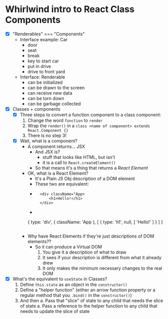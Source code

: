 # Whirlwind intro to React Class Components

- [X] "Renderables" === "Components"
    - Interface example: Car
        - door
        - seat
        - break
        - key to start car
        - put in drive
        - drive to front yard
    - Interface: Renderable
        - can be initialized
        - can be drawn to the screen
        - can receive new data
        - can be torn down
        - can be garbage collected
- [X] Classes + components
    - [X] Three steps to convert a function component to a class component:
        1. Change the word `function` to `render`
        1. Wrap the `render()` in a `class <name of component> extends React.Component {}`
        1. There is no step 3!
    - [X] Wait, what is a component?
        - A component returns... JSX
            - And JSX is?
                - stuff that looks like HTML, but isn't
                - it is a call to `React.createElement()`
            - So that means it's a thing that returns a *React Element*
        - OK, what is a React Element?
            - It's a Plain JS Obj description of a DOM element
            - These two are equivalent:
            - ```
                <div className="App>
                    <h1>Hello!</h1>
                </div>
            - ```
             {
                    type: 'div',
                    {
                        className: 'App
                    },
                    [
                        {
                            type: 'h1',
                            null,
                            [
                                'Hello!'
                            ]
                        }
                    ]
                }
            ```
        - Why have React Elements if they're just descriptions of DOM elements??
            - So it can produce a Virtual DOM
                1. You give it a description of what to draw
                1. It sees if your description is different from what it already drew
                1. It only makes the minimum necessary changes to the real DOM
- [X] What's the equivalent to `useState` in Classes?
    1. Define `this.state` as an object in the `constructor()`
    1. Define a "helper function" (either an arrow function property or a regular method that you `.bind()` in the `constructor()`)
    1. And then 
        a. Pass that "slice" of state to any child that needs the slice of state
        a. Pass a reference to the helper function to any child that needs to update the slice of state